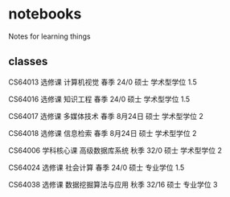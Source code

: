 # notebooks
Notes for learning things

## classes
CS64013	选修课	计算机视觉	春季	24/0	硕士	学术型学位	1.5
							
CS64016	选修课	知识工程	春季	24/0	硕士	学术型学位	1.5
							
CS64017	选修课	多媒体技术	春季	8月24日	硕士	学术型学位	2
							
CS64018	选修课	信息检索	春季	8月24日	硕士	学术型学位	2
							
CS64006	学科核心课	高级数据库系统	秋季	32/0	硕士	学术型学位	2
							
CS64024	选修课	社会计算	春季	24/0	硕士	专业学位	1.5
							
CS64038	选修课	数据挖掘算法与应用	秋季	32/16	硕士	专业学位	3

